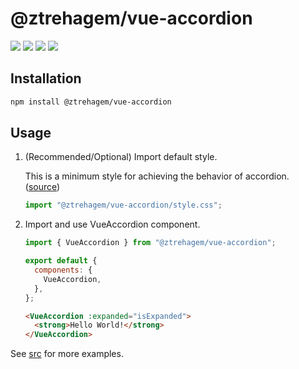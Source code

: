 # @ztrehagem/vue-accordion

[![](https://img.shields.io/npm/v/@ztrehagem/vue-accordion)](https://www.npmjs.com/package/@ztrehagem/vue-accordion)
[![](https://img.shields.io/npm/v/@ztrehagem/vue-accordion/vue2)](https://www.npmjs.com/package/@ztrehagem/vue-accordion/v/vue2)
![](https://img.shields.io/npm/dm/@ztrehagem/vue-accordion)
![](https://img.shields.io/github/license/ztrehagem/vue-accordion)

## Installation

```sh
npm install @ztrehagem/vue-accordion
```

## Usage

1. (Recommended/Optional) Import default style.

   This is a minimum style for achieving the behavior of accordion. ([source](./src/lib/style.css))

   ```ts
   import "@ztrehagem/vue-accordion/style.css";
   ```

2. Import and use VueAccordion component.

   ```js
   import { VueAccordion } from "@ztrehagem/vue-accordion";

   export default {
     components: {
       VueAccordion,
     },
   };
   ```

   ```html
   <VueAccordion :expanded="isExpanded">
     <strong>Hello World!</strong>
   </VueAccordion>
   ```

See [src](./src) for more examples.
